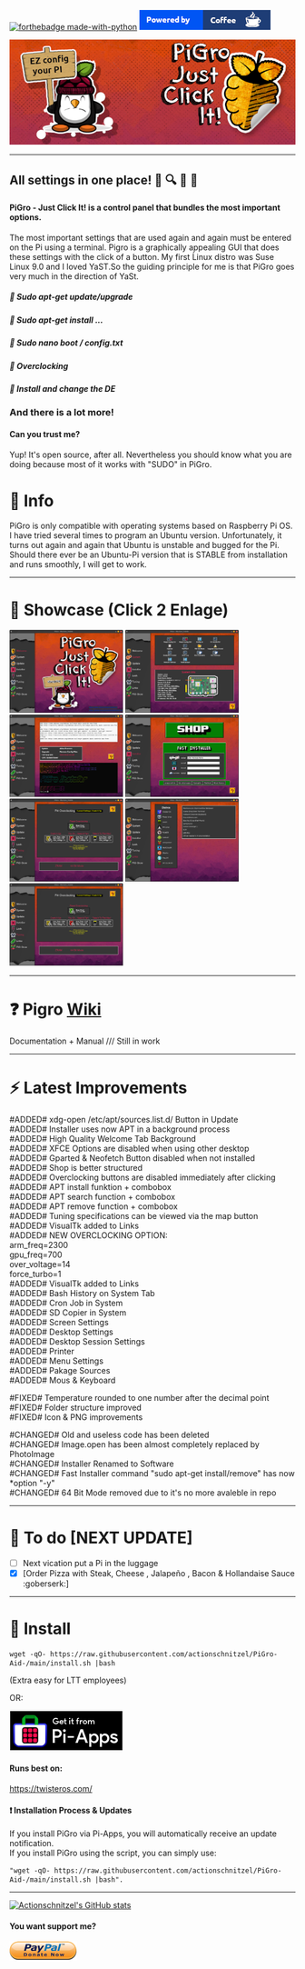 [![forthebadge made-with-python](http://ForTheBadge.com/images/badges/made-with-python.svg)](https://www.python.org/)
![forthebadge made-with-coffee](https://github.com/actionschnitzel/tingsandstuff/blob/main/powered_by_coffee.png)

![GUI](https://github.com/actionschnitzel/tingsandstuff/blob/main/header%20X.png)

---

## All settings in one place! :key: :mag: :hammer: :toilet:

#### PiGro - Just Click It! is a control panel that bundles the most important options.

The most important settings that are used again and again must be entered on the Pi using a terminal.
Pigro is a graphically appealing GUI that does these settings with the click of a button.
My first Ĺinux distro was Suse Linux 9.0 and I loved YaST.So the guiding principle for me is that PiGro goes very much in the direction of YaSt.

##### :wrench: Sudo apt-get update/upgrade

##### :wrench: Sudo apt-get install ...

##### :wrench: Sudo nano boot / config.txt

##### :wrench: Overclocking

##### :wrench: Install and change the DE

### And there is a lot more!

#### Can you trust me?

Yup! It's open source, after all.
Nevertheless you should know what you are doing because most of it works with "SUDO" in PiGro.

# :wrench: Info  
    
PiGro is only compatible with operating systems based on Raspberry Pi OS. I have tried several times to program an Ubuntu version. Unfortunately, it turns out again and again that Ubuntu is unstable and bugged for the Pi. Should there ever be an Ubuntu-Pi version that is STABLE from installation and runs smoothly, I will get to work.

---

# :doughnut: Showcase (Click 2 Enlage)

<img src="https://github.com/actionschnitzel/tingsandstuff/blob/main/pigro_pix/welcome.png" width="200"> <img src="https://github.com/actionschnitzel/tingsandstuff/blob/main/pigro_pix/system.png" width="200"> <img src="https://github.com/actionschnitzel/tingsandstuff/blob/main/pigro_pix/update.png" width="200"> <img src="https://github.com/actionschnitzel/tingsandstuff/blob/main/pigro_pix/installer.png" width="200"> <img src="https://github.com/actionschnitzel/tingsandstuff/blob/main/pigro_pix/tuning.png" width="200"> <img src="https://github.com/actionschnitzel/tingsandstuff/blob/main/pigro_pix/link.png" width="200"> <img src="https://github.com/actionschnitzel/tingsandstuff/blob/main/pigro_pix/tuning.png" width="200">

---

# :question: Pigro [Wiki](https://github.com/actionschnitzel/PiGro-Aid-/wiki)

Documentation + Manual /// Still in work

---

# :zap: Latest Improvements

#ADDED# xdg-open /etc/apt/sources.list.d/ Button in Update      
#ADDED# Installer uses now APT in a background process     
#ADDED# High Quality Welcome Tab Background  
#ADDED# XFCE Options are disabled when using other desktop  
#ADDED# Gparted & Neofetch Button disabled when not installed  
#ADDED# Shop is better structured  
#ADDED# Overclocking buttons are disabled immediately after clicking  
#ADDED# APT install funktion + combobox  
#ADDED# APT search function + combobox  
#ADDED# APT remove function + combobox  
#ADDED# Tuning specifications can be viewed via the map button  
#ADDED# VisualTk added to Links  
#ADDED# NEW OVERCLOCKING OPTION:  
 arm_freq=2300  
 gpu_freq=700  
 over_voltage=14  
 force_turbo=1  
#ADDED# VisualTk added to Links  
#ADDED# Bash History on System Tab  
#ADDED# Cron Job in System  
#ADDED# SD Copier in System  
#ADDED# Screen Settings  
#ADDED# Desktop Settings  
#ADDED# Desktop Session Settings  
#ADDED# Printer  
#ADDED# Menu Settings  
#ADDED# Pakage Sources  
#ADDED# Mous & Keyboard

#FIXED# Temperature rounded to one number after the decimal point  
#FIXED# Folder structure improved  
#FIXED# Icon & PNG improvements

#CHANGED# Old and useless code has been deleted  
#CHANGED# Image.open has been almost completely replaced by PhotoImage  
#CHANGED# Installer Renamed to Software  
#CHANGED# Fast Installer command "sudo apt-get install/remove" has now \*option "-y"  
#CHANGED# 64 Bit Mode removed due to it's no more avaleble in repo

---

# :rocket: To do [NEXT UPDATE]

- [ ] Next vication put a Pi in the luggage
- [x] [Order Pizza with Steak, Cheese , Jalapeño , Bacon & Hollandaise Sauce :goberserk:]

---

# :floppy_disk: Install

```
wget -qO- https://raw.githubusercontent.com/actionschnitzel/PiGro-Aid-/main/install.sh |bash
```

(Extra easy for LTT employees)

OR:

[![badge](https://github.com/Botspot/pi-apps/blob/master/icons/badge.png?raw=true)](https://github.com/Botspot/pi-apps)

#### Runs best on:

https://twisteros.com/

#### :exclamation: Installation Process & Updates

If you install PiGro via Pi-Apps, you will automatically receive an update notification.  
If you install PiGro using the script, you can simply use:

```
"wget -qO- https://raw.githubusercontent.com/actionschnitzel/PiGro-Aid-/main/install.sh |bash".
```

---

[![Actionschnitzel's GitHub stats](https://github-readme-stats.vercel.app/api?username=actionschnitzel)](https://github.com/actionschnitzel/github-readme-stats)

#### You want support me?

[![badge](https://github.com/actionschnitzel/tingsandstuff/blob/main/kisspng-donation-computer-icons-portable-network-graphics-5b972c7ded3449.9709889315366339819716.png)](https://paypal.me/actionschnitzel?locale.x=de_DE)
